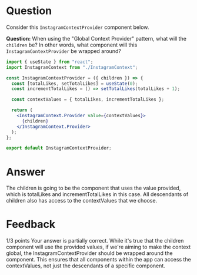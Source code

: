 # Question

Consider this `InstagramContextProvider` component below.

**Question:** When using the "Global Context Provider" pattern, what will the `children` be? In other words, what component will this `InstagramContextProvider` be wrapped around?

```jsx
import { useState } from "react";
import InstagramContext from "./InstagramContext";

const InstagramContextProvider = ({ children }) => {
  const [totalLikes, setTotalLikes] = useState(0);
  const incrementTotalLikes = () => setTotalLikes(totalLikes + 1);

  const contextValues = { totalLikes, incrementTotalLikes };

  return (
    <InstagramContext.Provider value={contextValues}>
      {children}
    </InstagramContext.Provider>
  );
};

export default InstagramContextProvider;
```


# Answer
The children is going to be the component that uses the value provided, which is totalLikes and incrementTotalLikes in this case.
All descendants of children also has access to the contextValues that we choose.
# Feedback

1/3 points
Your answer is partially correct. While it's true that the children component will use the provided values, if we're aiming to make the context global, the InstagramContextProvider should be wrapped around the <App /> component. This ensures that all components within the app can access the contextValues, not just the descendants of a specific component. 